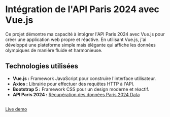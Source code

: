 # Intégration de l'API Paris 2024 avec Vue.js

Ce projet démontre ma capacité à intégrer l'API Paris 2024 avec Vue.js pour créer une application web propre et réactive. 
En utilisant Vue.js, j'ai développé une plateforme simple mais élégante qui affiche les données olympiques de manière fluide et harmonieuse.


## Technologies utilisées

- **Vue.js :** Framework JavaScript pour construire l'interface utilisateur.
- **Axios :** Librairie pour effectuer des requêtes HTTP à l'API.
- **Bootstrap 5 :** Framework CSS pour un design moderne et réactif.
- **API Paris 2024 :** [Récupération des données Paris 2024 Data](https://data.paris2024.org/)

##
[Live demo](https://mhss-paris2024.netlify.app/)
